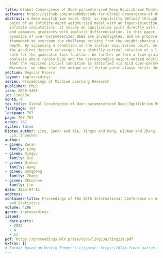 ```yaml
---
title: Global Convergence of Over-parameterized Deep Equilibrium Models
software: https://github.com/snowbbbb/code-for-Global-Convergence-of-Over-parameterized-Deep-Equilibrium-Models
abstract: A deep equilibrium model (DEQ) is implicitly defined through an equilibrium
  point of an infinite-depth weight-tied model with an input-injection. Instead of
  infinite computations, it solves an equilibrium point directly with root-finding
  and computes gradients with implicit differentiation. In this paper, the training
  dynamics of over-parameterized DEQs are investigated, and we propose a novel probabilistic
  framework to overcome the challenge arising from the weight-sharing and the infinite
  depth. By supposing a condition on the initial equilibrium point, we prove that
  the gradient descent converges to a globally optimal solution at a linear convergence
  rate for the quadratic loss function. We further perform a fine-grained non-asymptotic
  analysis about random DEQs and the corresponding weight-untied models, and show
  that the required initial condition is satisfied via mild over-parameterization.
  Moreover, we show that the unique equilibrium point always exists during the training.
section: Regular Papers
layout: inproceedings
series: Proceedings of Machine Learning Research
publisher: PMLR
issn: 2640-3498
id: ling23a
month: 0
tex_title: Global Convergence of Over-parameterized Deep Equilibrium Models
firstpage: 767
lastpage: 787
page: 767-787
order: 767
cycles: false
bibtex_author: Ling, Zenan and Xie, Xingyu and Wang, Qiuhao and Zhang, Zongpeng and
  Lin, Zhouchen
author:
- given: Zenan
  family: Ling
- given: Xingyu
  family: Xie
- given: Qiuhao
  family: Wang
- given: Zongpeng
  family: Zhang
- given: Zhouchen
  family: Lin
date: 2023-04-11
address:
container-title: Proceedings of The 26th International Conference on Artificial Intelligence
  and Statistics
volume: '206'
genre: inproceedings
issued:
  date-parts:
  - 2023
  - 4
  - 11
pdf: https://proceedings.mlr.press/v206/ling23a/ling23a.pdf
extras: []
# Format based on Martin Fenner's citeproc: https://blog.front-matter.io/posts/citeproc-yaml-for-bibliographies/
---
```


